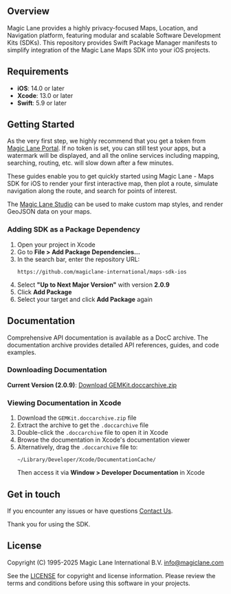 ## Overview

Magic Lane provides a highly privacy-focused Maps, Location, and Navigation platform, featuring modular and scalable Software Development Kits (SDKs).
This repository provides Swift Package Manager manifests to simplify integration of the Magic Lane Maps SDK into your iOS projects.

## Requirements

- **iOS**: 14.0 or later
- **Xcode**: 13.0 or later
- **Swift**: 5.9 or later

## Getting Started

As the very first step, we highly recommend that you get a token from [Magic Lane Portal](https://developer.magiclane.com/api). If no token is set, you can still test your apps, but a watermark will be displayed, and all the online services including mapping, searching, routing, etc. will slow down after a few minutes.

These guides enable you to get quickly started using Magic Lane - Maps SDK for iOS to render your first interactive map, then plot a route, simulate navigation along the route, and search for points of interest.

The [Magic Lane Studio](https://developer.magiclane.com/studio) can be used to make custom map styles, and render GeoJSON data on your maps.

### Adding SDK as a Package Dependency

1. Open your project in Xcode
2. Go to **File > Add Package Dependencies...**
3. In the search bar, enter the repository URL:
   ```
   https://github.com/magiclane-international/maps-sdk-ios
   ```
4. Select **"Up to Next Major Version"** with version **2.0.9**
5. Click **Add Package**
6. Select your target and click **Add Package** again

## Documentation

Comprehensive API documentation is available as a DocC archive. The documentation archive provides detailed API references, guides, and code examples.

### Downloading Documentation

**Current Version (2.0.9)**: [Download GEMKit.doccarchive.zip](https://developer.magiclane.com/packages/ios/2.0.9/GEMKit.doccarchive.zip)

### Viewing Documentation in Xcode

1. Download the `GEMKit.doccarchive.zip` file
2. Extract the archive to get the `.doccarchive` file
3. Double-click the `.doccarchive` file to open it in Xcode
4. Browse the documentation in Xcode's documentation viewer
5. Alternatively, drag the `.doccarchive` file to:
   ```
   ~/Library/Developer/Xcode/DocumentationCache/
   ```
   Then access it via **Window > Developer Documentation** in Xcode

## Get in touch

If you encounter any issues or have questions [Contact Us](https://www.magiclane.com/web/contact).

Thank you for using the SDK.

## License

Copyright (C) 1995-2025 Magic Lane International B.V. <info@magiclane.com>

See the [LICENSE](LICENSES/LicenseRef-MagicLane-Proprietary.txt) for copyright and license information. 
Please review the terms and conditions before using this software in your projects.
